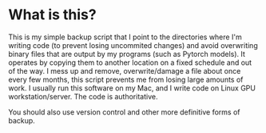# What is this?

This is my simple backup script that I point to the directories where I'm writing code (to prevent losing uncommited changes) and avoid overwriting binary files that are output by my programs (such as Pytorch models). It operates by copying them to another location on a fixed schedule and out of the way. I mess up and remove, overwrite/damage a file about once every few months, this script prevents me from losing large amounts of work. I usually run this software on my Mac, and I write code on Linux GPU workstation/server. The code is authoritative.

You should also use version control and other more definitive forms of backup.
